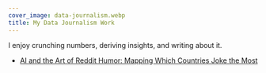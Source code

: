 ```yaml
---
cover_image: data-journalism.webp
title: My Data Journalism Work
---
```

I enjoy crunching numbers, deriving insights, and writing about it.

- [AI and the Art of Reddit Humor: Mapping Which Countries Joke the Most](https://www.scrapingbee.com/blog/global-subreddit-humor-analysis-with-ai/)
